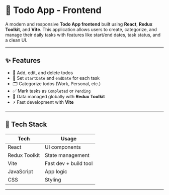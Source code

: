 # 🧾 Todo App - Frontend

A modern and responsive **Todo App frontend** built using **React**, **Redux Toolkit**, and **Vite**. This application allows users to create, categorize, and manage their daily tasks with features like start/end dates, task status, and a clean UI.

---

## ✨ Features

- 📌 Add, edit, and delete todos
- 📅 Set `startDate` and `endDate` for each task
- 🗂️ Categorize todos (Work, Personal, etc.)
- ✅ Mark tasks as `Completed` or `Pending`
- 🧠 Data managed globally with **Redux Toolkit**
- ⚡ Fast development with **Vite**

---

## 🔧 Tech Stack

| Tech         | Usage                    |
|--------------|---------------------------|
| React        | UI components             |
| Redux Toolkit| State management          |
| Vite         | Fast dev + build tool     |
| JavaScript   | App logic                 |
| CSS          | Styling                   |

---


